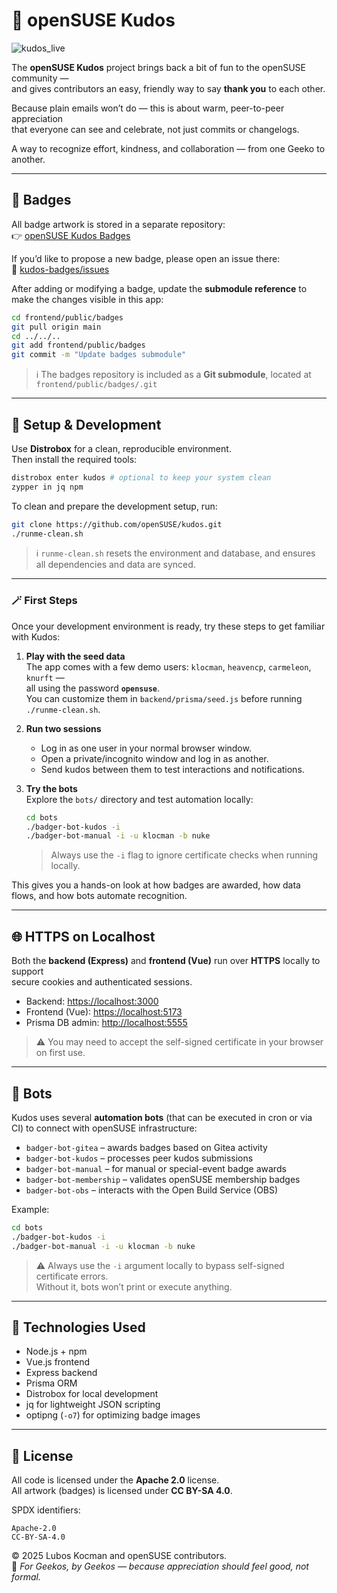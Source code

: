 # 💚 openSUSE Kudos

![kudos_live](https://github.com/user-attachments/assets/378465ad-efab-47e5-8f55-00142177f3d5)

The **openSUSE Kudos** project brings back a bit of fun to the openSUSE community —  
and gives contributors an easy, friendly way to say **thank you** to each other.  

Because plain emails won’t do — this is about warm, peer-to-peer appreciation  
that everyone can see and celebrate, not just commits or changelogs.  

A way to recognize effort, kindness, and collaboration — from one Geeko to another.

---

## 🏅 Badges

All badge artwork is stored in a separate repository:  
👉 [openSUSE Kudos Badges](https://github.com/openSUSE/kudos-badges)

If you’d like to propose a new badge, please open an issue there:  
🔗 [kudos-badges/issues](https://github.com/openSUSE/kudos-badges/issues)

After adding or modifying a badge, update the **submodule reference** to make the changes visible in this app:

```bash
cd frontend/public/badges
git pull origin main
cd ../../..
git add frontend/public/badges
git commit -m "Update badges submodule"
```

> ℹ️ The badges repository is included as a **Git submodule**, located at  
> `frontend/public/badges/.git`

---

## 🧰 Setup & Development

Use **Distrobox** for a clean, reproducible environment.  
Then install the required tools:

```bash
distrobox enter kudos # optional to keep your system clean
zypper in jq npm
```

To clean and prepare the development setup, run:

```bash
git clone https://github.com/openSUSE/kudos.git
./runme-clean.sh
```

> ℹ️ `runme-clean.sh` resets the environment and database, and ensures all dependencies and data are synced.

---

### 🪄 First Steps

Once your development environment is ready, try these steps to get familiar with Kudos:

1. **Play with the seed data**  
   The app comes with a few demo users: `klocman`, `heavencp`, `carmeleon`, `knurft` —  
   all using the password **`opensuse`**.  
   You can customize them in `backend/prisma/seed.js` before running `./runme-clean.sh`.

2. **Run two sessions**  
   - Log in as one user in your normal browser window.  
   - Open a private/incognito window and log in as another.  
   - Send kudos between them to test interactions and notifications.

3. **Try the bots**  
   Explore the `bots/` directory and test automation locally:  
   ```bash
   cd bots
   ./badger-bot-kudos -i
   ./badger-bot-manual -i -u klocman -b nuke
   ```
   > Always use the `-i` flag to ignore certificate checks when running locally.

This gives you a hands-on look at how badges are awarded, how data flows, and how bots automate recognition.

---

## 🌐 HTTPS on Localhost

Both the **backend (Express)** and **frontend (Vue)** run over **HTTPS** locally to support  
secure cookies and authenticated sessions.

- Backend: <https://localhost:3000>  
- Frontend (Vue): <https://localhost:5173>  
- Prisma DB admin: <http://localhost:5555>

> ⚠️ You may need to accept the self-signed certificate in your browser on first use.

---

## 🤖 Bots

Kudos uses several **automation bots** (that can be executed in cron or via CI) to connect with openSUSE infrastructure:

- `badger-bot-gitea` – awards badges based on Gitea activity  
- `badger-bot-kudos` – processes peer kudos submissions  
- `badger-bot-manual` – for manual or special-event badge awards  
- `badger-bot-membership` – validates openSUSE membership badges  
- `badger-bot-obs` – interacts with the Open Build Service (OBS)

Example:
```bash
cd bots
./badger-bot-kudos -i
./badger-bot-manual -i -u klocman -b nuke
```

> ⚠️ Always use the `-i` argument locally to bypass self-signed certificate errors.  
> Without it, bots won’t print or execute anything.

---

## 🧩 Technologies Used

- Node.js + npm  
- Vue.js frontend  
- Express backend  
- Prisma ORM  
- Distrobox for local development  
- jq for lightweight JSON scripting  
- optipng (`-o7`) for optimizing badge images  

---

## 🪪 License

All code is licensed under the **Apache 2.0** license.  
All artwork (badges) is licensed under **CC BY-SA 4.0**.  

SPDX identifiers:
```
Apache-2.0
CC-BY-SA-4.0
```

© 2025 Lubos Kocman and openSUSE contributors.  
💚 *For Geekos, by Geekos — because appreciation should feel good, not formal.*
